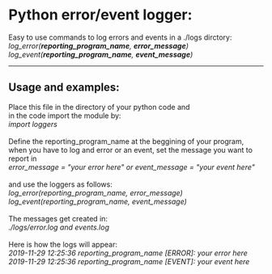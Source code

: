 # Python error/event logger:
Easy to use commands to log errors and events in a ./logs dirctory:<br>
<i>log_error(<b>reporting_program_name</b>, <b>error_message</b>)<br>
log_event(<b>reporting_program_name</b>, <b>event_message</b>)</i><br>

<hr>

## Usage and examples:
Place this file in the directory of your python code and<br>
in the code import the module by:<br>
  <i>import loggers</i><br>
<br>
Define the reporting_program_name at the beggining of your program,<br>
when you have to log and error or an event, set the message you want to report in<br>
  <i>error_message = "your error here" or event_message = "your event here"</i><br>
<br>
and use the loggers as follows:<br>
  <i>log_error(reporting_program_name, error_message)<br>
  log_event(reporting_program_name, event_message)</i><br>
<br>
The messages get created in:<br>
<i>./logs/error.log and events.log</i><br>
<br>
Here is how the logs will appear:<br>
<i>2019-11-29 12:25:36 reporting_program_name [ERROR]: your error here<br>
2019-11-29 12:25:36 reporting_program_name [EVENT]: your event here</i><br>
